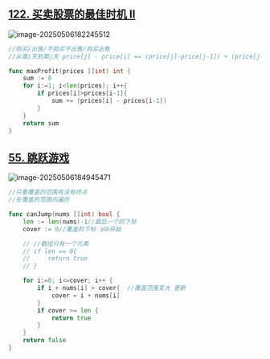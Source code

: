 ## [122. 买卖股票的最佳时机 II ](https://leetcode.cn/problems/best-time-to-buy-and-sell-stock-ii/)

![image-20250506182245512](https://ting2.oss-cn-beijing.aliyuncs.com/picture/202505061822652.png)

```go
//购买/出售/不购买不出售/购买出售
//从第i天到第j天 price[j] - price[i] == (price[j]-price[j-1]) + (price[j-1]-price[j-2])+...+ (price[i+1] - price[i]) 可以拆成相邻两天的利润和 选择大于0的

func maxProfit(prices []int) int {
    sum := 0
    for i:=1; i<len(prices); i++{
        if prices[i]>prices[i-1]{
            sum += (prices[i] - prices[i-1])
        }
    }
    return sum
}
```

## [55. 跳跃游戏 ](https://leetcode.cn/problems/jump-game/submissions/627820119/)

![image-20250506184945471](https://ting2.oss-cn-beijing.aliyuncs.com/picture/202505061849607.png)

```go
//只看覆盖的范围有没有终点
//在覆盖的范围内遍历

func canJump(nums []int) bool {
    len := len(nums)-1//最后一个的下标
    cover := 0//覆盖的下标 从0开始

    // //数组只有一个元素
    // if len == 0{
    //     return true
    // }

    for i:=0; i<=cover; i++ {
        if i + nums[i] > cover{  //覆盖范围变大 更新
            cover = i + nums[i]
        }
        if cover >= len {
            return true
        }
    }
    return false
}
```

